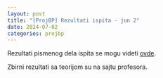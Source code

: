 ```yaml
---
layout: post
title: "[ProjBP] Rezultati ispita - jun 2"
date: 2024-07-02
categories: projbp
---
```


Rezultati pismenog dela ispita se mogu videti [ovde](https://docs.google.com/spreadsheets/d/11iwkLHtZj8BAqAjVWphvqXPwqX-_BaYgHoZ9JZuyA-o/edit?gid=1471960953#gid=1471960953).

Zbirni rezultati sa teorijom su na sajtu profesora.
